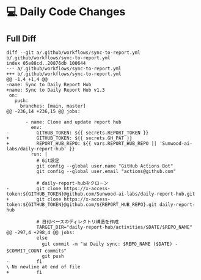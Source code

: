 # 💻 Daily Code Changes

## Full Diff

    diff --git a/.github/workflows/sync-to-report.yml b/.github/workflows/sync-to-report.yml
    index 05e88cd..20876db 100644
    --- a/.github/workflows/sync-to-report.yml
    +++ b/.github/workflows/sync-to-report.yml
    @@ -1,4 +1,4 @@
    -name: Sync to Daily Report Hub
    +name: Sync to Daily Report Hub v1.3
     on:
       push:
         branches: [main, master]
    @@ -236,14 +236,15 @@ jobs:
           
           - name: Clone and update report hub
             env:
    -          GITHUB_TOKEN: ${{ secrets.REPORT_TOKEN }}
    +          GITHUB_TOKEN: ${{ secrets.GH_PAT }}
    +          REPORT_HUB_REPO: ${{ vars.REPORT_HUB_REPO || 'Sunwood-ai-labs/daily-report-hub' }}
             run: |
               # Git設定
               git config --global user.name "GitHub Actions Bot"
               git config --global user.email "actions@github.com"
               
               # daily-report-hubをクローン
    -          git clone https://x-access-token:${GITHUB_TOKEN}@github.com/Sunwood-ai-labs/daily-report-hub.git
    +          git clone https://x-access-token:${GITHUB_TOKEN}@github.com/${REPORT_HUB_REPO}.git daily-report-hub
               
               # 日付ベースのディレクトリ構造を作成
               TARGET_DIR="daily-report-hub/activities/$DATE/$REPO_NAME"
    @@ -297,4 +298,4 @@ jobs:
               else
                 git commit -m "📊 Daily sync: $REPO_NAME ($DATE) - $COMMIT_COUNT commits"
                 git push
    -          fi
    \ No newline at end of file
    +          fi
